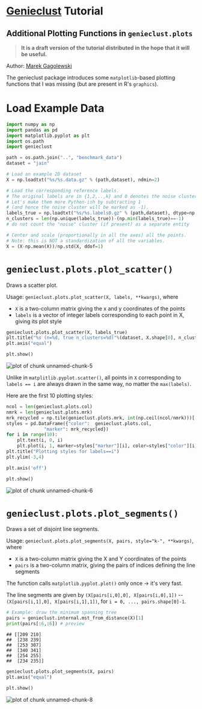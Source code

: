 

# [Genieclust](https://github.com/gagolews/genieclust) Tutorial

## Additional Plotting Functions in `genieclust.plots`

> **It is a draft version of the tutorial distributed
> in the hope that it will be useful.**

Author: [Marek Gagolewski](http://www.gagolewski.com)

The genieclust package introduces some `matplotlib`-based plotting
functions that I was missing (but are present in R's `graphics`).








# Load Example Data



```python
import numpy as np
import pandas as pd
import matplotlib.pyplot as plt
import os.path
import genieclust
```



```python
path = os.path.join("..", "benchmark_data")
dataset = "jain"

# Load an example 2D dataset
X = np.loadtxt("%s/%s.data.gz" % (path,dataset), ndmin=2)

# Load the corresponding reference labels.
# The original labels are in {1,2,..,k} and 0 denotes the noise cluster.
# Let's make them more Python-ish by subtracting 1
# (and hence the noise cluster will be marked as -1).
labels_true = np.loadtxt("%s/%s.labels0.gz" % (path,dataset), dtype=np.intp)-1
n_clusters = len(np.unique(labels_true))-(np.min(labels_true)==-1)
# do not count the "noise" cluster (if present) as a separate entity

# Center and scale (proportionally in all the axes) all the points.
# Note: this is NOT a standardization of all the variables.
X = (X-np.mean(X))/np.std(X, ddof=1)
```




# `genieclust.plots.plot_scatter()`

Draws a scatter plot.

Usage: `genieclust.plots.plot_scatter(X, labels, **kwargs)`, where

* `X` is a two-column matrix giving the x and y coordinates of the points
* `labels` is a vector of integer labels corresponding
to each point in X, giving its plot style



```python
genieclust.plots.plot_scatter(X, labels_true)
plt.title("%s (n=%d, true n_clusters=%d)"%(dataset, X.shape[0], n_clusters))
plt.axis("equal")
```

```python
plt.show()
```

![plot of chunk unnamed-chunk-5](/home/gagolews/Python/genieclust/notebooks/figures-example_plots/unnamed-chunk-5-1.png)



Unlike in `matplitlib.pyplot.scatter()`, all points in `X`
corresponding to `labels == i` are always drawn in the same way,
    no matter the `max(labels)`.

Here are the first 10 plotting styles:



```python
ncol = len(genieclust.plots.col)
nmrk = len(genieclust.plots.mrk)
mrk_recycled = np.tile(genieclust.plots.mrk, int(np.ceil(ncol/nmrk)))[:ncol]
styles = pd.DataFrame({"color":  genieclust.plots.col,
              "marker": mrk_recycled})
for i in range(10):
    plt.text(i, 0, i)
    plt.plot(i, 1, marker=styles["marker"][i], color=styles["color"][i])
plt.title("Plotting styles for labels==i")
plt.ylim(-3,4)
```

```python
plt.axis('off')
```

```python
plt.show()
```

![plot of chunk unnamed-chunk-6](/home/gagolews/Python/genieclust/notebooks/figures-example_plots/unnamed-chunk-6-1.png)




# `genieclust.plots.plot_segments()`

Draws a set of disjoint line segments.

Usage: `genieclust.plots.plot_segments(X, pairs, style="k-", **kwargs)`, where

* `X` is a two-column matrix giving the X and Y coordinates of the points
* `pairs` is a two-column matrix, giving the pairs of indices
        defining the line segments

The function calls `matplotlib.pyplot.plot()` only once → it's very fast.

The line segments are given by
    `(X[pairs[i,0],0], X[pairs[i,0],1])` -- `(X[pairs[i,1],0], X[pairs[i,1],1])`,
    for `i = 0, ..., pairs.shape[0]-1`.



```python
# Example: draw the minimum spanning tree
pairs = genieclust.internal.mst_from_distance(X)[1]
print(pairs[:6,:6]) # preview
```

```
## [[209 210]
##  [238 239]
##  [253 307]
##  [340 341]
##  [254 255]
##  [234 235]]
```


```python
genieclust.plots.plot_segments(X, pairs)
plt.axis("equal")
```

```python
plt.show()
```

![plot of chunk unnamed-chunk-8](/home/gagolews/Python/genieclust/notebooks/figures-example_plots/unnamed-chunk-8-1.png)

